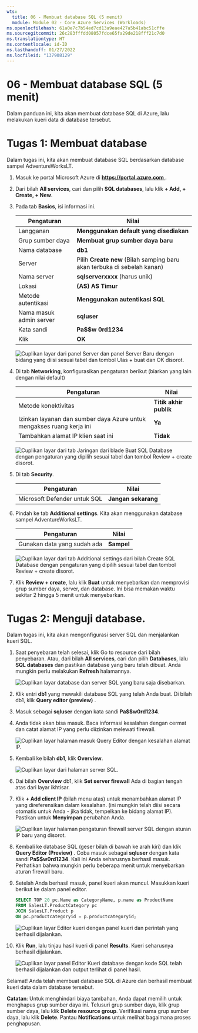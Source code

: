 ```yaml
---
wts:
  title: 06 - Membuat database SQL (5 menit)
  module: Module 02 - Core Azure Services (Workloads)
ms.openlocfilehash: 61a0e7c7b54ed7cd13a9eae427a5b41abc51cffe
ms.sourcegitcommit: 26c283fffdd08057fdce65fa29de218fff21c7d0
ms.translationtype: HT
ms.contentlocale: id-ID
ms.lasthandoff: 01/27/2022
ms.locfileid: "137908129"
---
```

# <a name="06---create-a-sql-database-5-min"></a>06 - Membuat database SQL (5 menit)

Dalam panduan ini, kita akan membuat database SQL di Azure, lalu melakukan kueri data di database tersebut.

# <a name="task-1-create-the-database"></a>Tugas 1: Membuat database 

Dalam tugas ini, kita akan membuat database SQL berdasarkan database sampel AdventureWorksLT. 

1. Masuk ke portal Microsoft Azure di [ **https://portal.azure.com** ](https://portal.azure.com).

2. Dari bilah **All services**, cari dan pilih **SQL databases**, lalu klik **+ Add, + Create, + New**. 

3. Pada tab **Basics**, isi informasi ini.  

    | Pengaturan | Nilai | 
    | --- | --- |
    | Langganan | **Menggunakan default yang disediakan** |
    | Grup sumber daya | **Membuat grup sumber daya baru** |
    | Nama database| **db1** | 
    | Server | Pilih **Create new** (Bilah samping baru akan terbuka di sebelah kanan)|
    | Nama server | **sqlserverxxxx** (harus unik) | 
    | Lokasi | **(AS) AS Timur** |
    | Metode autentikasi | **Menggunakan autentikasi SQL** |
    | Nama masuk admin server | **sqluser** |
    | Kata sandi | **Pa$$w 0rd1234** |
    | Klik   | **OK** |

   ![Cuplikan layar dari panel Server dan panel Server Baru dengan bidang yang diisi sesuai tabel dan tombol Ulas + buat dan OK disorot.](../images/0501.png)

4. Di tab **Networking**, konfigurasikan pengaturan berikut (biarkan yang lain dengan nilai default) 

    | Pengaturan | Nilai | 
    | --- | --- |
    | Metode konektivitas | **Titik akhir publik** |    
    | Izinkan layanan dan sumber daya Azure untuk mengakses ruang kerja ini | **Ya** |
    | Tambahkan alamat IP klien saat ini | **Tidak** |
    
   ![Cuplikan layar dari tab Jaringan dari blade Buat SQL Database dengan pengaturan yang dipilih sesuai tabel dan tombol Review + create disorot.](../images/0501b.png)

5. Di tab **Security**. 

    | Pengaturan | Nilai | 
    | --- | --- |
    | Microsoft Defender untuk SQL| **Jangan sekarang** |
    
6. Pindah ke tab **Additional settings**. Kita akan menggunakan database sampel AdventureWorksLT.

    | Pengaturan | Nilai | 
    | --- | --- |
    | Gunakan data yang sudah ada | **Sampel** |

    ![Cuplikan layar dari tab Additional settings dari bilah Create SQL Database dengan pengaturan yang dipilih sesuai tabel dan tombol Review + create disorot.](../images/0501c.png)

7. Klik **Review + create**, lalu klik **Buat** untuk menyebarkan dan memprovisi grup sumber daya, server, dan database. Ini bisa memakan waktu sekitar 2 hingga 5 menit untuk menyebarkan.


# <a name="task-2-test-the-database"></a>Tugas 2: Menguji database.

Dalam tugas ini, kita akan mengonfigurasi server SQL dan menjalankan kueri SQL. 

1. Saat penyebaran telah selesai, klik Go to resource dari bilah penyebaran. Atau, dari bilah **All services**, cari dan pilih **Databases**, lalu **SQL databases** dan pastikan database yang baru telah dibuat. Anda mungkin perlu melakukan **Refresh** halamannya.

    ![Cuplikan layar database dan server SQL yang baru saja disebarkan.](../images/0502.png)

2. Klik entri **db1** yang mewakili database SQL yang telah Anda buat. Di bilah db1, klik **Query editor (preview)** .

3. Masuk sebagai **sqluser** dengan kata sandi **Pa$$w0rd1234**.

4. Anda tidak akan bisa masuk. Baca informasi kesalahan dengan cermat dan catat alamat IP yang perlu diizinkan melewati firewall. 

    ![Cuplikan layar halaman masuk Query Editor dengan kesalahan alamat IP.](../images/0503.png)

5. Kembali ke bilah **db1**, klik **Overview**. 

    ![Cuplikan layar dari halaman server SQL.](../images/0504.png)

6. Dai bilah **Overview** db1, klik **Set server firewall** Ada di bagian tengah atas dari layar ikhtisar.

7. Klik **+ Add client IP** (bilah menu atas) untuk menambahkan alamat IP yang direferensikan dalam kesalahan. (ini mungkin telah diisi secara otomatis untuk Anda - jika tidak, tempelkan ke bidang alamat IP). Pastikan untuk **Menyimpan** perubahan Anda. 

    ![Cuplikan layar halaman pengaturan firewall server SQL dengan aturan IP baru yang disorot.](../images/0506.png)

8. Kembali ke database SQL (geser bilah di bawah ke arah kiri) dan klik **Query Editor (Preview)** . Coba masuk sebagai **sqluser** dengan kata sandi **Pa$$w0rd1234**. Kali ini Anda seharusnya berhasil masuk. Perhatikan bahwa mungkin perlu beberapa menit untuk menyebarkan aturan firewall baru. 

9. Setelah Anda berhasil masuk, panel kueri akan muncul. Masukkan kueri berikut ke dalam panel editor. 

    ```SQL
    SELECT TOP 20 pc.Name as CategoryName, p.name as ProductName
    FROM SalesLT.ProductCategory pc
    JOIN SalesLT.Product p
    ON pc.productcategoryid = p.productcategoryid;
    ```

    ![Cuplikan layar Editor kueri dengan panel kueri dan perintah yang berhasil dijalankan.](../images/0507.png)

10. Klik **Run**, lalu tinjau hasil kueri di panel **Results**. Kueri seharusnya berhasil dijalankan.

    ![Cuplikan layar panel Editor Kueri database dengan kode SQL telah berhasil dijalankan dan output terlihat di panel hasil.](../images/0508.png)

Selamat! Anda telah membuat database SQL di Azure dan berhasil membuat kueri data dalam database tersebut.

**Catatan**: Untuk menghindari biaya tambahan, Anda dapat memilih untuk menghapus grup sumber daya ini. Telusuri grup sumber daya, klik grup sumber daya, lalu klik **Delete resource group**. Verifikasi nama grup sumber daya, lalu klik **Delete**. Pantau **Notifications** untuk melihat bagaimana proses penghapusan.
